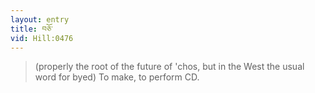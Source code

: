 ```yaml
---
layout: entry
title: བཅོ་
vid: Hill:0476
---
```

> (properly the root of the future of 'chos, but in the West the usual word for byed) To make, to perform CD.
